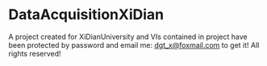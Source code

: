 # DataAcquisitionXiDian
A project created for XiDianUniversity
and VIs contained in project have been protected by password
and email me: dgt_x@foxmail.com  to get it!
All rights reserved!
